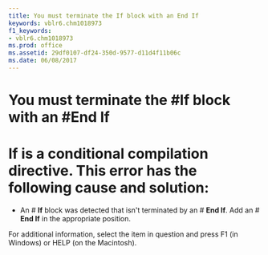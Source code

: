 ```yaml
---
title: You must terminate the If block with an End If
keywords: vblr6.chm1018973
f1_keywords:
- vblr6.chm1018973
ms.prod: office
ms.assetid: 29df0107-df24-350d-9577-d11d4f11b06c
ms.date: 06/08/2017
---
```



# You must terminate the #If block with an #End If

# **If** is a conditional compilation directive. This error has the following cause and solution:



- An # **If** block was detected that isn't terminated by an # **End If**. Add an # **End If** in the appropriate position.
    

For additional information, select the item in question and press F1 (in Windows) or HELP (on the Macintosh).


